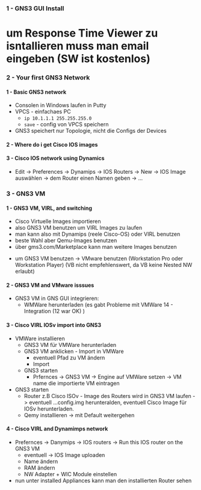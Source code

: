 ### 1 - GNS3 GUI Install
# um Response Time Viewer zu isntallieren muss man email eingeben (SW ist kostenlos)

### 2 - Your first GNS3 Network
#### 1 - Basic GNS3 network
* Consolen in Windows laufen in Putty
* VPCS - einfachaes PC
    * `ip 10.1.1.1 255.255.255.0`
    * `save` - config von VPCS speichern
* GNS3 speichert nur Topologie, nicht die Configs der Devices
#### 2 - Where do i get Cisco IOS images
#### 3 - Cisco IOS network using Dynamics
* Edit -> Preferences -> Dynamips -> IOS Routers -> New -> IOS Image auswählen -> dem Router einen Namen geben -> ...

### 3 - GNS3 VM
#### 1 - GNS3 VM, VIRL, and switching
* Cisco Virtuelle Images importieren
* also GNS3 VM benutzen um VIRL Images zu laufen
* man kann also mit Dynamips (reele Cisco-OS) oder VIRL benutzen
* beste Wahl aber Qemu-Images benutzen
* über gms3.com/Marketplace kann man weitere Images benutzen
+ um GNS3 VM benutzen -> VMware benutzen (Workstation Pro oder Workstation Player) (VB nicht empfehlenswert, da VB keine Nested NW erlaubt)
#### 2 - GNS3 VM and VMware isssues
* GNS3 VM in GNS GUI integrieren:
    * WMWare herunterladen (es gabt Probleme mit VMWare 14 - Integration (12 war OK) )
#### 3 - Cisco VIRL IOSv import into GNS3
* VMWare installieren
    * GNS3 VM für VMWare herunterladen
    * GNS3 VM anklicken - Import in VMWare
        * eventuell Pfad zu VM ändern
        * Import
    * GNS3 starten
        * Prfernces -> GNS3 VM -> Engine auf VMWare setzen -> VM name die importierte VM eintragen
* GNS3 starten 
    * Router z.B Cisco ISOv - Image des Routers wird in GNS3 VM laufen -> eventuell ...config.img herunteralden, eventuell Cisco Image für IOSv herunterladen. 
    * Qemy installieren -> mit Default weitergehen
#### 4 - Cisco VIRL and Dynamimps network
* Prefernces -> Danymips -> IOS routers -> Run this IOS router on the GNS3 VM
    * eventuell -> IOS Image uploaden
    * Name ändern
    * RAM ändern
    * NW Adapter + WIC Module einstellen
* nun unter installed Appliances kann man den installierten Router sehen
